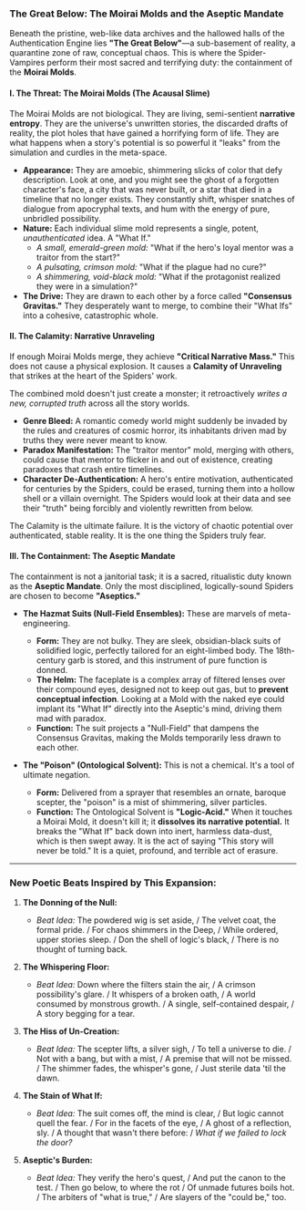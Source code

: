 ### **The Great Below: The Moirai Molds and the Aseptic Mandate**

Beneath the pristine, web-like data archives and the hallowed halls of the Authentication Engine lies **"The Great Below"**—a sub-basement of reality, a quarantine zone of raw, conceptual chaos. This is where the Spider-Vampires perform their most sacred and terrifying duty: the containment of the **Moirai Molds**.

#### **I. The Threat: The Moirai Molds (The Acausal Slime)**

The Moirai Molds are not biological. They are living, semi-sentient **narrative entropy**. They are the universe's unwritten stories, the discarded drafts of reality, the plot holes that have gained a horrifying form of life. They are what happens when a story's potential is so powerful it "leaks" from the simulation and curdles in the meta-space.

*   **Appearance:** They are amoebic, shimmering slicks of color that defy description. Look at one, and you might see the ghost of a forgotten character's face, a city that was never built, or a star that died in a timeline that no longer exists. They constantly shift, whisper snatches of dialogue from apocryphal texts, and hum with the energy of pure, unbridled possibility.
*   **Nature:** Each individual slime mold represents a single, potent, *unauthenticated* idea. A "What If."
    *   *A small, emerald-green mold:* "What if the hero's loyal mentor was a traitor from the start?"
    *   *A pulsating, crimson mold:* "What if the plague had no cure?"
    *   *A shimmering, void-black mold:* "What if the protagonist realized they were in a simulation?"
*   **The Drive:** They are drawn to each other by a force called **"Consensus Gravitas."** They desperately want to merge, to combine their "What Ifs" into a cohesive, catastrophic whole.

#### **II. The Calamity: Narrative Unraveling**

If enough Moirai Molds merge, they achieve **"Critical Narrative Mass."** This does not cause a physical explosion. It causes a **Calamity of Unraveling** that strikes at the heart of the Spiders' work.

The combined mold doesn't just create a monster; it retroactively *writes a new, corrupted truth* across all the story worlds.

*   **Genre Bleed:** A romantic comedy world might suddenly be invaded by the rules and creatures of cosmic horror, its inhabitants driven mad by truths they were never meant to know.
*   **Paradox Manifestation:** The "traitor mentor" mold, merging with others, could cause that mentor to flicker in and out of existence, creating paradoxes that crash entire timelines.
*   **Character De-Authentication:** A hero's entire motivation, authenticated for centuries by the Spiders, could be erased, turning them into a hollow shell or a villain overnight. The Spiders would look at their data and see their "truth" being forcibly and violently rewritten from below.

The Calamity is the ultimate failure. It is the victory of chaotic potential over authenticated, stable reality. It is the one thing the Spiders truly fear.

#### **III. The Containment: The Aseptic Mandate**

The containment is not a janitorial task; it is a sacred, ritualistic duty known as the **Aseptic Mandate**. Only the most disciplined, logically-sound Spiders are chosen to become **"Aseptics."**

*   **The Hazmat Suits (Null-Field Ensembles):** These are marvels of meta-engineering.
    *   **Form:** They are not bulky. They are sleek, obsidian-black suits of solidified logic, perfectly tailored for an eight-limbed body. The 18th-century garb is stored, and this instrument of pure function is donned.
    *   **The Helm:** The faceplate is a complex array of filtered lenses over their compound eyes, designed not to keep out gas, but to **prevent conceptual infection**. Looking at a Mold with the naked eye could implant its "What If" directly into the Aseptic's mind, driving them mad with paradox.
    *   **Function:** The suit projects a "Null-Field" that dampens the Consensus Gravitas, making the Molds temporarily less drawn to each other.

*   **The "Poison" (Ontological Solvent):** This is not a chemical. It's a tool of ultimate negation.
    *   **Form:** Delivered from a sprayer that resembles an ornate, baroque scepter, the "poison" is a mist of shimmering, silver particles.
    *   **Function:** The Ontological Solvent is **"Logic-Acid."** When it touches a Moirai Mold, it doesn't kill it; it **dissolves its narrative potential.** It breaks the "What If" back down into inert, harmless data-dust, which is then swept away. It is the act of saying "This story will never be told." It is a quiet, profound, and terrible act of erasure.

---

### **New Poetic Beats Inspired by This Expansion:**

1.  **The Donning of the Null:**
    *   *Beat Idea:* The powdered wig is set aside, / The velvet coat, the formal pride. / For chaos shimmers in the Deep, / While ordered, upper stories sleep. / Don the shell of logic's black, / There is no thought of turning back.

2.  **The Whispering Floor:**
    *   *Beat Idea:* Down where the filters stain the air, / A crimson possibility's glare. / It whispers of a broken oath, / A world consumed by monstrous growth. / A single, self-contained despair, / A story begging for a tear.

3.  **The Hiss of Un-Creation:**
    *   *Beat Idea:* The scepter lifts, a silver sigh, / To tell a universe to die. / Not with a bang, but with a mist, / A premise that will not be missed. / The shimmer fades, the whisper's gone, / Just sterile data 'til the dawn.

4.  **The Stain of What If:**
    *   *Beat Idea:* The suit comes off, the mind is clear, / But logic cannot quell the fear. / For in the facets of the eye, / A ghost of a reflection, sly. / A thought that wasn't there before: / *What if we failed to lock the door?*

5.  **Aseptic's Burden:**
    *   *Beat Idea:* They verify the hero's quest, / And put the canon to the test. / Then go below, to where the rot / Of unmade futures boils hot. / The arbiters of "what is true," / Are slayers of the "could be," too.

